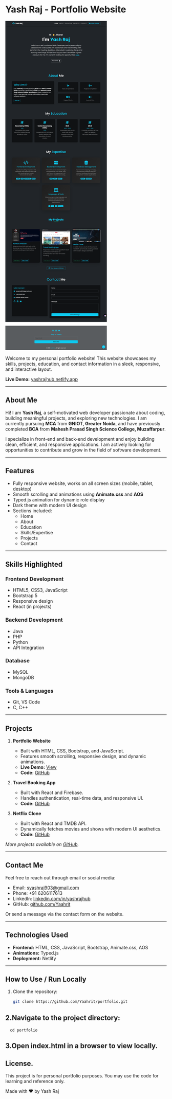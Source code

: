 # Yash Raj - Portfolio Website

![Portfolio Screenshot](yash.png)

Welcome to my personal portfolio website! This website showcases my skills, projects, education, and contact information in a sleek, responsive, and interactive layout.

**Live Demo:** [yashrajhub.netlify.app](https://yashrajhub.netlify.app)

---

## **About Me**

Hi! I am **Yash Raj**, a self-motivated web developer passionate about coding, building meaningful projects, and exploring new technologies. I am currently pursuing **MCA** from **GNIOT, Greater Noida**, and have previously completed **BCA** from **Mahesh Prasad Singh Science College, Muzaffarpur**.  

I specialize in front-end and back-end development and enjoy building clean, efficient, and responsive applications. I am actively looking for opportunities to contribute and grow in the field of software development.

---

## **Features**

- Fully responsive website, works on all screen sizes (mobile, tablet, desktop)
- Smooth scrolling and animations using **Animate.css** and **AOS**
- Typed.js animation for dynamic role display
- Dark theme with modern UI design
- Sections included:
  - Home
  - About
  - Education
  - Skills/Expertise
  - Projects
  - Contact

---

## **Skills Highlighted**

### Frontend Development
- HTML5, CSS3, JavaScript
- Bootstrap 5
- Responsive design
- React (in projects)

### Backend Development
- Java
- PHP
- Python
- API Integration

### Database
- MySQL
- MongoDB

### Tools & Languages
- Git, VS Code
- C, C++

---

## **Projects**

1. **Portfolio Website**  
   - Built with HTML, CSS, Bootstrap, and JavaScript.  
   - Features smooth scrolling, responsive design, and dynamic animations.  
   - **Live Demo:** [View](https://yaahrit.netlify.app)  
   - **Code:** [GitHub](https://github.com/Yaahrit/portfolio)

2. **Travel Booking App**  
   - Built with React and Firebase.  
   - Handles authentication, real-time data, and responsive UI.  
   - **Code:** [GitHub](https://github.com/Yaahrit/Wanderland)

3. **Netflix Clone**  
   - Built with React and TMDB API.  
   - Dynamically fetches movies and shows with modern UI aesthetics.  
   - **Code:** [GitHub](https://github.com/Yaahrit/netflix)

*More projects available on [GitHub](https://github.com/Yaahrit).*

---

## **Contact Me**

Feel free to reach out through email or social media:

- Email: syashraj903@gmail.com
- Phone: +91 6206117613
- LinkedIn: [linkedin.com/in/yashrajhub](https://www.linkedin.com/in/yashrajhub/)
- GitHub: [github.com/Yaahrit](https://github.com/Yaahrit)

Or send a message via the contact form on the website.

---

## **Technologies Used**

- **Frontend:** HTML, CSS, JavaScript, Bootstrap, Animate.css, AOS
- **Animations:** Typed.js
- **Deployment:** Netlify

---

## **How to Use / Run Locally**

1. Clone the repository:
   ```bash
   git clone https://github.com/Yaahrit/portfolio.git
## **2.Navigate to the project directory:**
      cd portfolio
## 3.Open index.html in a browser to view locally.

## License.
This project is for personal portfolio purposes. You may use the code for learning and reference only.

Made with ❤️ by Yash Raj
